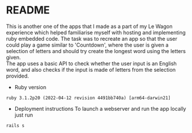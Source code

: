 # README

This is another one of the apps that I made as a part of my Le Wagon experience which helped familiarise myself with hosting and implementing ruby embedded code. The task was to recreate an app so that the user could play a game similar to 'Countdown', where the user is given a selection of letters and should try create the longest word using the letters given.<br>
The app uses a basic API to check whether the user input is an English word, and also checks if the input is made of letters from the selection provided.

* Ruby version
```
ruby 3.1.2p20 (2022-04-12 revision 4491bb740a) [arm64-darwin21]
```

* Deployment instructions
To launch a webserver and run the app locally just run 
```
rails s
```
